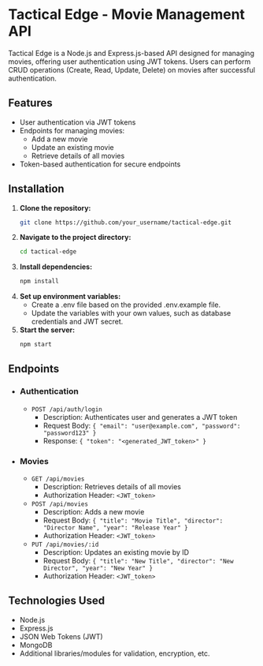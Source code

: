 # Tactical Edge - Movie Management API

Tactical Edge is a Node.js and Express.js-based API designed for managing movies, offering user authentication using JWT tokens. Users can perform CRUD operations (Create, Read, Update, Delete) on movies after successful authentication.

## Features

- User authentication via JWT tokens
- Endpoints for managing movies:
  - Add a new movie
  - Update an existing movie
  - Retrieve details of all movies
- Token-based authentication for secure endpoints

## Installation

1. **Clone the repository:**
   ```bash
   git clone https://github.com/your_username/tactical-edge.git
   ```
2. **Navigate to the project directory:**
    ```bash
    cd tactical-edge
    ```
3. **Install dependencies:**
    ```bash
    npm install
    ```
4. **Set up environment variables:**
    - Create a .env file based on the provided .env.example file.
    - Update the variables with your own values, such as database credentials and JWT secret.
5. **Start the server:**
    ```bash
    npm start
    ```
## Endpoints
- ### Authentication
    - `POST /api/auth/login`
        - Description: Authenticates user and generates a JWT token
        - Request Body: `{ "email": "user@example.com", "password": "password123" }`
        - Response: `{ "token": "<generated_JWT_token>" }`
- ### Movies
    - `GET /api/movies`
        - Description: Retrieves details of all movies
        - Authorization Header: `<JWT_token>`
    - `POST /api/movies`
        - Description: Adds a new movie
        - Request Body: `{ "title": "Movie Title", "director": "Director Name", "year": "Release Year" }`
        - Authorization Header: `<JWT_token>`
    - `PUT /api/movies/:id`
        - Description: Updates an existing movie by ID
        - Request Body: `{ "title": "New Title", "director": "New Director", "year": "New Year" }`
        - Authorization Header: `<JWT_token>`

## Technologies Used
- Node.js
- Express.js
- JSON Web Tokens (JWT)
- MongoDB 
- Additional libraries/modules for validation, encryption, etc.